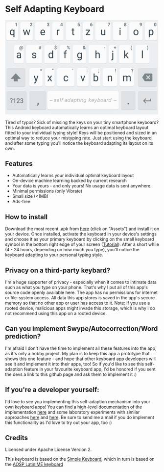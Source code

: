 # Self Adapting Keyboard

<img src="images/screenshot-0.png"
      alt="closeup"
      width="500"/>
      
Tired of typos? Sick of missing the keys on your tiny smartphone keyboard? This Android keyboard automatically learns an optimal keyboard layout fitted to your individual typing style! Keys will be positioned and sized in an optimal way to reduce your mistyping rate. Just start using the keyboard and after some typing you'll notice the keyboard adapting its layout on its own.

## Features

- Automatically learns your individual optimal keyboard layout
- On-device machine learning backed by current research
- Your data is yours - and only yours! No usage data is sent anywhere.
- Minimal permissions (only Vibrate)
- Small size (<1MB)
- Ads-free

## How to install

Download the most recent .apk from [here](https://github.com/mkirchhof/self-adapting-keyboard/releases) (click on "Assets") and install it on your device. Once installed, activate the keyboard in your device's settings and choose it as your primary keyboard by clicking on the small keyboard symbol in the bottom right edge of your screen ([Tutorial](https://support.swiftkey.com/hc/en-us/articles/201591521-How-do-I-switch-between-and-manage-my-keyboards-)). After a short while (4 - 24 hours, depending on how much you type), you'll notice the keyboard adapting to your personal typing style.

## Privacy on a third-party keybard?

I'm a huge supporter of privacy - especially when it comes to intimate data such as what you type on your phone. That's why I put all of this app's source code openly available here. The app has no permissions for internet or file-system access. All data this app stores is saved in the app's secure memory so that no other app or user has access to it. Note: if you use a rooted device, malicious apps might invade this storage, which is why I do not recommend using this app on a rooted device.

## Can you implement Swype/Autocorrection/Word prediction?
I'm afraid I don't have the time to implement all these features into the app, as it's only a hobby project. My plan is to keep this app a prototype that shows this one feature - and hope that other keyboard app developers will see it and implement it into their apps, too! So if you'd like to see this self-adaption feature in your favourite keyboard app, I'd be honored if you sent the devs a link to this github page and ask them to implement it :)

## If you're a developer yourself:

I'd love to see you implementing this self-adaption mechanism into your own keyboard apps! You can find a high-level documentation of the implementation [here](https://github.com/mkirchhof/self-adapting-keyboard/blob/master/doc/implementation_overview.pdf) and some laboratory experiments with similar approaches [here](https://www.researchgate.net/publication/262348122_Making_touchscreen_keyboards_adaptive_to_keys_hand_postures_and_individuals_-_A_hierarchical_spatial_backoff_model_approach) and [here](https://dl.acm.org/doi/pdf/10.1145/604045.604061). Be sure to send me a mail if you do implement this functionality as I'd love to try out your app, too :)

## Credits

Licensed under Apache License Version 2.

This keyboard is based on the [Simple Keyboard](https://github.com/rkkr/simple-keyboard), which in turn is based on the [AOSP LatinIME keyboard](https://android.googlesource.com/platform/packages/inputmethods/LatinIME/)
